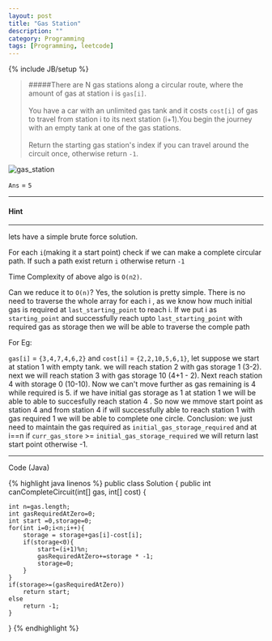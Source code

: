 ```yaml
---
layout: post
title: "Gas Station"
description: ""
category: Programming
tags: [Programming, leetcode]
---
```

{% include JB/setup %}

> #####There are N gas stations along a circular route, where the amount of gas at station i is `gas[i]`.<br/><br/>You have a car with an unlimited gas tank and it costs `cost[i]` of gas to travel from station i to its next station (i+1).You begin the journey with an empty tank at one of the gas stations. <br/><br/>Return the starting gas station's index if you can travel around the circuit once, otherwise return `-1`.


![gas_station]({{http://aakash01.github.io}}/assets/images/gas_station.png)

`Ans` = `5`

----

#### __Hint__
------
lets have a simple brute force solution. 

For each `i`(making it a start point) check if we can make a complete circular path. If such a path exist return `i` otherwise return `-1`

Time Complexity of above algo is `O(n2)`.

Can we reduce it to `O(n)`? Yes, the solution is pretty simple. 
There is no need to traverse the whole array for each i , as we know how much initial gas is required at `last_starting_point` to reach i. If we put i as `starting_point` and successfully reach upto `last_starting_point` with required gas as storage then we will be able to traverse the comple path 



For Eg: 


 `gas[i]` = `{3,4,7,4,6,2}` and `cost[i]` = `{2,2,10,5,6,1}`, let suppose we start at station 1 with empty tank. we will reach station 2 with gas storage 1 (3-2). next we will reach station 3 with gas storage 10 (4+1 - 2). Next reach station 4 with storage 0 (10-10). Now we can't move further as gas remaining is 4 while required is 5. if we have initial gas storage as 1 at station 1 we will be able to able to succesfully reach station 4 . So now we mmove start point as station 4 and from station 4 if will successfully able to reach station 1 with gas required 1 we will be able to complete one circle. Conclusion: we just need to maintain the gas required as `initial_gas_storage_required` and at i==n if `curr_gas_store` >= `initial_gas_storage_required` we will return last start point otherwise -1.


 -----

 Code (Java)

{% highlight java linenos %}
public class Solution {
    public int canCompleteCircuit(int[] gas, int[] cost) {
    
    int n=gas.length;
    int gasRequiredAtZero=0;
    int start =0,storage=0;
    for(int i=0;i<n;i++){
        storage = storage+gas[i]-cost[i];
        if(storage<0){
            start=(i+1)%n;
            gasRequiredAtZero+=storage * -1;
            storage=0;
        }
    }
    if(storage>=(gasRequiredAtZero))
        return start;
    else
        return -1;
    }
}
{% endhighlight %}

